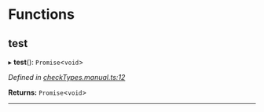 

# Functions

<a id="test"></a>

##  test

▸ **test**(): `Promise`<`void`>

*Defined in [checkTypes.manual.ts:12](https://github.com/polkadot-js/api/blob/32f17fc/packages/api/src/checkTypes.manual.ts#L12)*

**Returns:** `Promise`<`void`>

___

